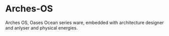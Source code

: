 # Arches-OS
Arches OS, Oases Ocean series ware, embedded with architecture designer and anlyser and physical energies.
